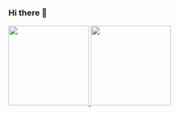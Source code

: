 ### Hi there 👋

<!--
**testica/testica** is a ✨ _special_ ✨ repository because its `README.md` (this file) appears on your GitHub profile.

Here are some ideas to get you started:

- 🔭 I’m currently working on ...
- 🌱 I’m currently learning ...
- 👯 I’m looking to collaborate on ...
- 🤔 I’m looking for help with ...
- 💬 Ask me about ...
- 📫 How to reach me: ...
- 😄 Pronouns: ...
- ⚡ Fun fact: ...
-->
<a href="https://github.com/testica">
  <img height="160em" src="https://github-readme-stats.vercel.app/api?username=testica&show_icons=true&include_all_commits=true&custom_title=GitHub+Stats">
  <img height="160em" src="https://github-readme-stats.vercel.app/api/top-langs/?username=testica&layout=compact&exclude_repo=airportx&langs_count=6">
</a>
